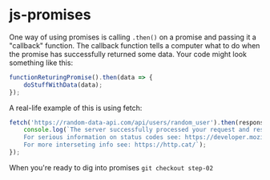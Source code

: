 # js-promises

One way of using promises is calling `.then()` on a promise and passing it a "callback" function. The callback function tells a computer what to do when the promise has successfully returned some data. Your code might look something like this:

```javascript
functionReturingPromise().then(data => {
    doStuffWithData(data);
});
```

A real-life example of this is using fetch:

```javascript
fetch('https://random-data-api.com/api/users/random_user').then(response => {
    console.log(`The server successfully processed your request and responded with status code: ${ response.status }
    For serious information on status codes see: https://developer.mozilla.org/en-US/docs/Web/HTTP/Status
    For more interseting info see: https://http.cat/`);
});
```

When you're ready to dig into promises `git checkout step-02`